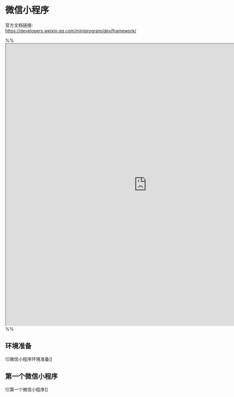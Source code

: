 # 微信小程序
官方文档链接: https://developers.weixin.qq.com/miniprogram/dev/framework/

%%<iframe src="https://developers.weixin.qq.com/miniprogram/dev/framework/" width=900 height=900></iframe>
%%

## 环境准备
![[微信小程序环境准备]]

## 第一个微信小程序
![[第一个微信小程序]]

